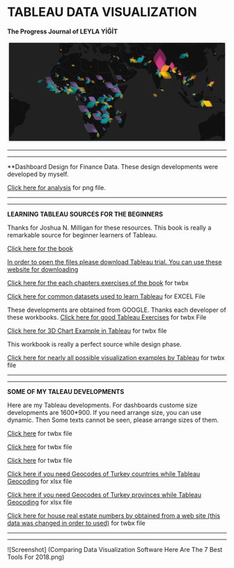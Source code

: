 
# TABLEAU DATA VISUALIZATION

**The Progress Journal of LEYLA YİĞİT**

![Screenshot](data-viz-trends-header.b86c5d56.png)

***
***

**Dashboard Design for Finance Data. These design developments were developed by myself.

[Click here for analysis](https://github.com/DATALOVERVISUALIZER/LEYLAS_REPO_TABLEAU/tree/master/Dashboard%20Design%20Examples) for png file.

***
***

**LEARNING TABLEAU SOURCES FOR THE BEGINNERS**

Thanks for Joshua N. Milligan for these resources. This book is really a remarkable source for beginner learners of Tableau. 

[Click here for the book](https://books.google.com.tr/books/about/Learning_Tableau.html?id=OgOzCAAAQBAJ&printsec=frontcover&source=kp_read_button&redir_esc=y#v=onepage&q&f=false)

[In order to open the files please download Tableau trial. You can use these website for downloading](https://www.tableau.com/products/trial)

[Click here for the each chapters exercises of the book](https://github.com/DATALOVERVISUALIZER/LEYLAS_REPO_TABLEAU/tree/master/Learning%20Tableau%20Book%20Workbooks) for twbx

[Click here for common datasets used to learn Tableau](https://github.com/DATALOVERVISUALIZER/LEYLAS_REPO_TABLEAU/tree/master/Learning%20Tableau%20Common%20Datasets) for EXCEL File

These developments are obtained from GOOGLE. Thanks each developer of these workbooks.
[Click here for good Tableau Exercises](https://github.com/DATALOVERVISUALIZER/LEYLAS_REPO_TABLEAU/tree/master/Tableau%20Exercises) for twbx File

[Click here for 3D Chart Example in Tableau](https://github.com/DATALOVERVISUALIZER/LEYLAS_REPO_TABLEAU/blob/master/3D%20Charts%20in%20Tableau.twbx) for twbx file

This workbook is really a perfect source while design phase.

[Click here for nearly all possible visualization examples by Tableau](https://github.com/DATALOVERVISUALIZER/LEYLAS_REPO_TABLEAU/blob/master/TeamGeiger8.0.twbx) for twbx file


***
***

**SOME OF MY TALEAU DEVELOPMENTS**

Here are my Tableau developments. For dashboards custome size developments are 1600*900. If you need arrange size, you can use dynamic. Then Some texts cannot be seen, please arrange sizes of them.

[Click here](https://github.com/DATALOVERVISUALIZER/LEYLAS_REPO_TABLEAU/blob/master/Donut_Timeline_BarChart_Comparison.twbx) for twbx file

[Click here](https://github.com/DATALOVERVISUALIZER/LEYLAS_REPO_TABLEAU/blob/master/Donut_Timeline_BarChart_Comparison_2.twbx) for twbx file

[Click here](https://github.com/DATALOVERVISUALIZER/LEYLAS_REPO_TABLEAU/blob/master/Donut_Timeline_BarChart_Waterfall_Comparison_3.twbx) for twbx file

[Click here if you need Geocodes of Turkey countries while Tableau Geocoding](https://github.com/DATALOVERVISUALIZER/LEYLAS_REPO_TABLEAU/blob/master/%C4%B0l%20Custmom%20Geocoding.xlsx) for xlsx file

[Click here if you need Geocodes of Turkey provinces while Tableau Geocoding](https://github.com/DATALOVERVISUALIZER/LEYLAS_REPO_TABLEAU/blob/master/ilce%20custom%20geocoding.xlsx) for xlsx file

[Click here for house real estate numbers by obtained from a web site (this data was changed in order to used)](https://github.com/DATALOVERVISUALIZER/LEYLAS_REPO_TABLEAU/blob/master/%C4%B0lanSayilariAnalizFinal.twbx) for twbx file

***
***

![Screenshot] (Comparing Data Visualization Software Here Are The 7 Best Tools For 2018.png)
